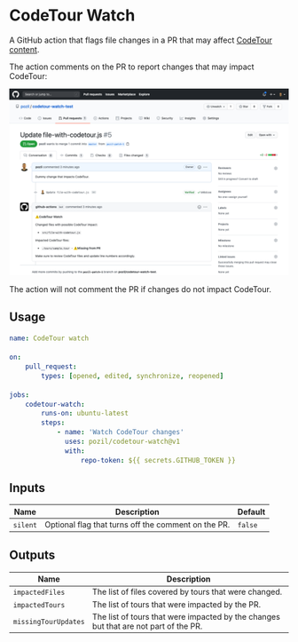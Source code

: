 # CodeTour Watch

A GitHub action that flags file changes in a PR that may affect [CodeTour content](https://marketplace.visualstudio.com/items?itemName=vsls-contrib.codetour).

The action comments on the PR to report changes that may impact CodeTour:

![Screenshot of comment](docs/comment-screenshot.png)

The action will not comment the PR if changes do not impact CodeTour.

## Usage

```yml
name: CodeTour watch

on:
    pull_request:
        types: [opened, edited, synchronize, reopened]

jobs:
    codetour-watch:
        runs-on: ubuntu-latest
        steps:
            - name: 'Watch CodeTour changes'
              uses: pozil/codetour-watch@v1
              with:
                  repo-token: ${{ secrets.GITHUB_TOKEN }}
```

## Inputs

| Name     | Description                                         | Default |
| -------- | --------------------------------------------------- | ------- |
| `silent` | Optional flag that turns off the comment on the PR. | `false` |

## Outputs

| Name                 | Description                                                                          |
| -------------------- | ------------------------------------------------------------------------------------ |
| `impactedFiles`      | The list of files covered by tours that were changed.                                |
| `impactedTours`      | The list of tours that were impacted by the PR.                                      |
| `missingTourUpdates` | The list of tours that were impacted by the changes but that are not part of the PR. |
